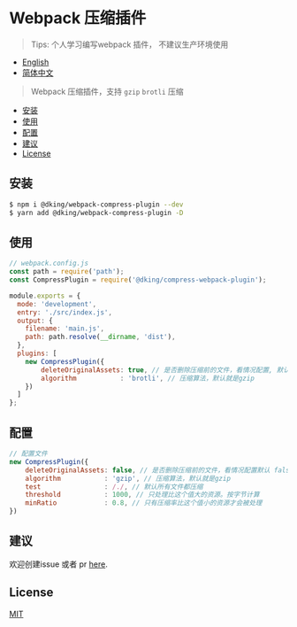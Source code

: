 # Webpack 压缩插件

> Tips: 个人学习编写webpack 插件， 不建议生产环境使用

- [English](README.en_US.md)
- [简体中文](README.md)

> Webpack 压缩插件，支持 `gzip` `brotli` 压缩

- [安装](#安装)
- [使用](#使用)
- [配置](#配置)
- [建议](#建议)
- [License](#license)

## 安装
```bash
$ npm i @dking/webpack-compress-plugin --dev 
$ yarn add @dking/webpack-compress-plugin -D
```

## 使用

```js
// webpack.config.js
const path = require('path');
const CompressPlugin = require('@dking/compress-webpack-plugin');

module.exports = {
  mode: 'development',
  entry: './src/index.js',
  output: {
    filename: 'main.js',
    path: path.resolve(__dirname, 'dist'),
  },
  plugins: [
    new CompressPlugin({ 
        deleteOriginalAssets: true, // 是否删除压缩前的文件，看情况配置, 默认false
        algorithm           : 'brotli', // 压缩算法，默认就是gzip
    })
  ]
};

```

## 配置

```js
// 配置文件
new CompressPlugin({ 
    deleteOriginalAssets: false, // 是否删除压缩前的文件，看情况配置默认 false
    algorithm           : 'gzip', // 压缩算法，默认就是gzip
    test                : /./, // 默认所有文件都压缩
    threshold           : 1000, // 只处理比这个值大的资源。按字节计算
    minRatio            : 0.8, // 只有压缩率比这个值小的资源才会被处理
})
```

## 建议
欢迎创建issue 或者 pr [here](https://github.com/webpack-contrib/compression-webpack-plugin/issues).

## License

[MIT](LICENSE)
